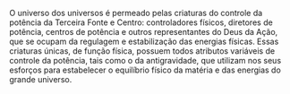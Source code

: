 ﻿O universo dos universos é permeado pelas criaturas do controle da potência da Terceira Fonte e Centro: controladores físicos, diretores de potência, centros de potência e outros representantes do Deus da Ação, que se ocupam da regulagem e estabilização das energias físicas. Essas criaturas únicas, de função física, possuem todos atributos variáveis de controle da potência, tais como o da antigravidade, que utilizam nos seus esforços para estabelecer o equilíbrio físico da matéria e das energias do grande universo.
